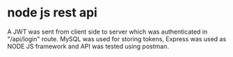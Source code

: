 # node js rest api

A JWT was sent from client side to server which was authenticated in "/api/login" route. MySQL was used for storing tokens, Express was used as  NODE JS framework and API was tested using postman.
